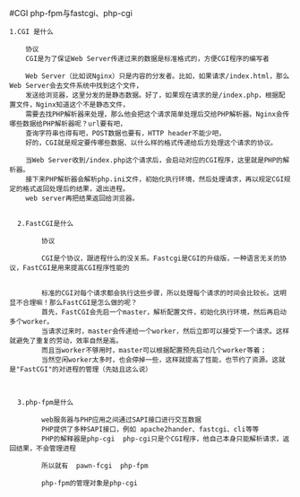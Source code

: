 #CGI  php-fpm与fastcgi、php-cgi
    
    1.CGI 是什么
    
        协议
        CGI是为了保证Web Server传递过来的数据是标准格式的，方便CGI程序的编写者
       
        Web Server（比如说Nginx）只是内容的分发者。比如，如果请求/index.html，那么Web Server会去文件系统中找到这个文件，
        发送给浏览器，这里分发的是静态数据。好了，如果现在请求的是/index.php，根据配置文件，Nginx知道这个不是静态文件，
        需要去找PHP解析器来处理，那么他会把这个请求简单处理后交给PHP解析器。Nginx会传哪些数据给PHP解析器呢？url要有吧，
        查询字符串也得有吧，POST数据也要有，HTTP header不能少吧，
        好的，CGI就是规定要传哪些数据、以什么样的格式传递给后方处理这个请求的协议。
        
        当Web Server收到/index.php这个请求后，会启动对应的CGI程序，这里就是PHP的解析器。
        接下来PHP解析器会解析php.ini文件，初始化执行环境，然后处理请求，再以规定CGI规定的格式返回处理后的结果，退出进程。
        web server再把结果返回给浏览器。
        
        
      2.FastCGI是什么
        
            协议
            
            CGI是个协议，跟进程什么的没关系。Fastcgi是CGI的升级版，一种语言无关的协议，FastCGI是用来提高CGI程序性能的
            
            
            标准的CGI对每个请求都会执行这些步骤，所以处理每个请求的时间会比较长。这明显不合理嘛！那么FastCGI是怎么做的呢？
            首先，FastCGI会先启一个master，解析配置文件，初始化执行环境，然后再启动多个worker。
            当请求过来时，master会传递给一个worker，然后立即可以接受下一个请求。这样就避免了重复的劳动，效率自然是高。
            而且当worker不够用时，master可以根据配置预先启动几个worker等着；
            当然空闲worker太多时，也会停掉一些，这样就提高了性能，也节约了资源。这就是"FastCGI"的对进程的管理（先姑且这么说）
            
            
            
      3.php-fpm是什么
      
            web服务器与PHP应用之间通过SAPI接口进行交互数据
            PHP提供了多种SAPI接口，例如 apache2hander、fastcgi、cli等等
            PHP的解释器是php-cgi  php-cgi只是个CGI程序，他自己本身只能解析请求，返回结果，不会管理进程 
            
            所以就有  pawn-fcgi  php-fpm     
            
            php-fpm的管理对象是php-cgi